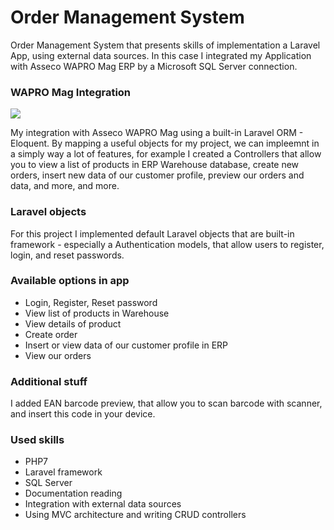 # Order Management System

Order Management System that presents skills of implementation a Laravel App, using external data sources. In this case I integrated my Application with Asseco WAPRO Mag ERP by a Microsoft SQL Server connection.

### WAPRO Mag Integration
<img align="center" src="https://logos-net.pl/wp-content/uploads/2013/12/logo_wapro400x200.png" />

My integration with Asseco WAPRO Mag using a built-in Laravel ORM - Eloquent. By mapping a useful objects for my project, we can impleemnt in a simply way a lot of features, for example I created a Controllers that allow you to view a list of products in ERP Warehouse database, create new orders, insert new data of our customer profile, preview our orders and data, and more, and more.

### Laravel objects

For this project I implemented default Laravel objects that are built-in framework - especially a Authentication models, that allow users to register, login, and reset passwords.

### Available options in app

* Login, Register, Reset password
* View list of products in Warehouse
* View details of product
* Create order
* Insert or view data of our customer profile in ERP
* View our orders

### Additional stuff

I added EAN barcode preview, that allow you to scan barcode with scanner, and insert this code in your device.

### Used skills

* PHP7
* Laravel framework
* SQL Server
* Documentation reading
* Integration with external data sources
* Using MVC architecture and writing CRUD controllers
